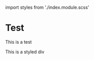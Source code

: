 import styles from './index.module.scss'

# Test

This is a test

<div className={styles.test}>This is a styled div</div>
